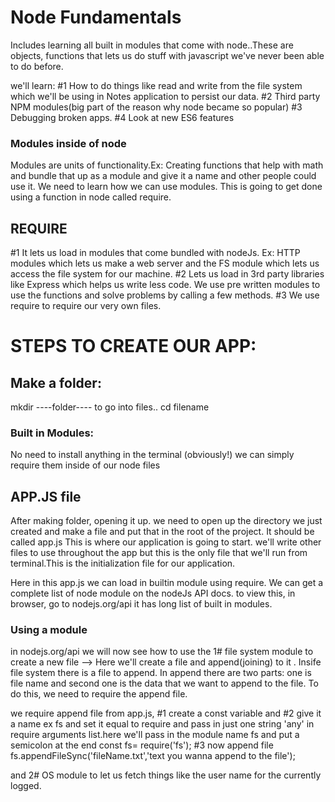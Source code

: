 # Node Fundamentals

Includes learning all built in modules that come with node..These are objects, functions that lets us do stuff with javascript we've never been able to do before.

we'll learn:
#1 How to do things like read and write from the file system which we'll be using in Notes application to persist our data.
#2 Third party NPM modules(big part of the reason why node became so popular)
#3 Debugging broken apps.
#4 Look at new ES6 features

### Modules inside of node
Modules are units of functionality.Ex: Creating functions that help with math and bundle that up as a module and give it a name and other people could use it. We need to learn how we can use modules. This is going to get done using a function in node called require.

## REQUIRE
#1 It lets us load in modules that come bundled with nodeJs.
  Ex: HTTP modules which lets us make a web server and the FS module which lets us access the file system for our machine.
#2 Lets us load in 3rd party libraries like Express which helps us write less code. We use pre written modules to use the functions and solve problems by calling a few methods.
#3 We use require to require our very own files.

# STEPS TO CREATE OUR APP:

## Make a folder:
mkdir ----folder----
to go into files.. cd filename

### Built in Modules: 
No need to install anything in the terminal (obviously!) we can simply require them inside of our node files

## APP.JS file
After making folder, opening it up. we need to open up the directory we just created and make a file and put that in the root of the project. It should be called app.js This is where our application is going to start.
we'll write other files to use throughout the app but this is the only file that we'll run from terminal.This is the initialization file for our application.

Here in this app.js we can load in builtin module using require. We can get a complete list of node module on the nodeJs API docs. to view this, in browser, go to nodejs.org/api it has long list of built in modules.

### Using a module
in nodejs.org/api we will now see how to use the 1# file system module to create a new file --> Here we'll create a file and append(joining) to it . Insife file system there is a file to append. In append there are two parts: one is file name and second one is the data that we want to append to the file. To do this, we need to require the append file. 

we require append file from app.js,
#1 create a const variable and
#2 give it a name ex fs and set it equal to require and pass in just one string 'any' in require arguments list.here we'll pass in the module name fs and put a semicolon at the end
 const fs= require('fs');
#3 now append file 
fs.appendFileSync('fileName.txt','text you wanna append to the file');

and
2# OS module to let us fetch things like the user name for the currently logged.

